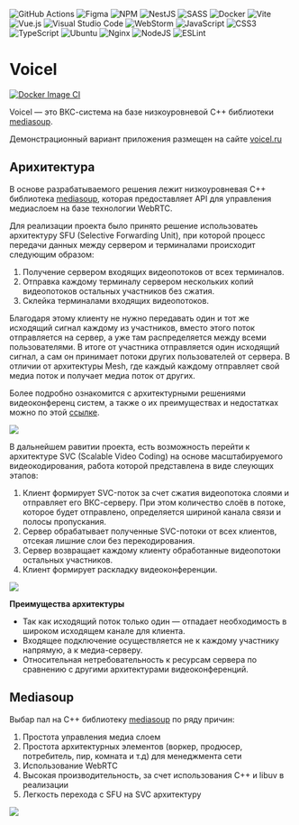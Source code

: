 ![GitHub Actions](https://img.shields.io/badge/github%20actions-%232671E5.svg?style=for-the-badge&logo=githubactions&logoColor=white)
![Figma](https://img.shields.io/badge/figma-%23F24E1E.svg?style=for-the-badge&logo=figma&logoColor=white)
![NPM](https://img.shields.io/badge/NPM-%23000000.svg?style=for-the-badge&logo=npm&logoColor=white)
![NestJS](https://img.shields.io/badge/nestjs-%23E0234E.svg?style=for-the-badge&logo=nestjs&logoColor=white)
![SASS](https://img.shields.io/badge/SASS-hotpink.svg?style=for-the-badge&logo=SASS&logoColor=white)
![Docker](https://img.shields.io/badge/docker-%230db7ed.svg?style=for-the-badge&logo=docker&logoColor=white)
![Vite](https://img.shields.io/badge/vite-%23646CFF.svg?style=for-the-badge&logo=vite&logoColor=white)
![Vue.js](https://img.shields.io/badge/vuejs-%2335495e.svg?style=for-the-badge&logo=vuedotjs&logoColor=%234FC08D)
![Visual Studio Code](https://img.shields.io/badge/Visual%20Studio%20Code-0078d7.svg?style=for-the-badge&logo=visual-studio-code&logoColor=white)
![WebStorm](https://img.shields.io/badge/webstorm-143?style=for-the-badge&logo=webstorm&logoColor=white&color=black)
![JavaScript](https://img.shields.io/badge/javascript-%23323330.svg?style=for-the-badge&logo=javascript&logoColor=%23F7DF1E)
![CSS3](https://img.shields.io/badge/css3-%231572B6.svg?style=for-the-badge&logo=css3&logoColor=white)
![TypeScript](https://img.shields.io/badge/typescript-%23007ACC.svg?style=for-the-badge&logo=typescript&logoColor=white)
![Ubuntu](https://img.shields.io/badge/Ubuntu-E95420?style=for-the-badge&logo=ubuntu&logoColor=white)
![Nginx](https://img.shields.io/badge/nginx-%23009639.svg?style=for-the-badge&logo=nginx&logoColor=white)
![NodeJS](https://img.shields.io/badge/node.js-6DA55F?style=for-the-badge&logo=node.js&logoColor=white)
![ESLint](https://img.shields.io/badge/ESLint-4B3263?style=for-the-badge&logo=eslint&logoColor=white)

# Voicel
[![Docker Image CI](https://github.com/fokin-team/voicel/actions/workflows/deployment.yml/badge.svg)](https://github.com/fokin-team/voicel/actions/workflows/deployment.yml)

Voicel — это ВКС-система на базе низкоуровневой С++ библиотеки [mediasoup](https://github.com/versatica/mediasoup/).

Демонстрационный вариант приложения размещен на сайте [voicel.ru](https://voicel.ru)

## Арихитектура

В основе разрабатываемого решения лежит низкоуровневая С++ библиотека [mediasoup](https://github.com/versatica/mediasoup/), которая предоставляет API для управления медиаслоем на базе технологии WebRTC.

Для реализации проекта было принято решение использоватеь архитектуру SFU (Selective Forwarding Unit), при которой процесс передачи данных между сервером и терминалами происходит следующим образом:

1. Получение сервером входящих видеопотоков от всех терминалов.
2. Отправка каждому терминалу сервером нескольких копий видеопотоков остальных участников без сжатия.
3. Склейка терминалами входящих видеопотоков.

Благодаря этому клиенту не нужно передавать один и тот же исходящий сигнал каждому из участников, вместо этого поток отправляется на сервер, а уже там распределяется между всеми пользователями. В итоге от участника отправляется один исходящий сигнал, а сам он принимает потоки других пользователей от сервера. В отличии от архитектуры Mesh, где каждый каждому отправляет свой медиа поток и получает медиа поток от других.

Более подробно ознакомится с архитектурными решениями видеоконференц систем, а также о их преимуществах и недостатках можно по этой [ссылке](https://www.youtube.com/watch?v=d2N0d6CKrbk).

![](https://trueconf.ru/blog/wp-content/uploads/2019/08/sfu_2.jpg)

В дальнейшем равитии проекта, есть возможность перейти к архитектуре SVC (Scalable Video Coding) на основе масштабируемого видеокодирования, работа которой представлена в виде слеующих этапов:

1. Клиент формирует SVC-поток за счет сжатия видеопотока слоями и отправляет его ВКС-серверу. При этом количество слоёв в потоке, которое будет отправлено, определяется шириной канала связи и полосы пропускания.
2. Сервер обрабатывает полученные SVC-потоки от всех клиентов, отсекая лишние слои без перекодирования.
3. Сервер возвращает каждому клиенту обработанные видеопотоки остальных участников.
4. Клиент формирует раскладку видеоконференции.

![](https://trueconf.ru/blog/wp-content/uploads/2019/08/svc_2.jpg)

**Преимущества архитектуры**

- Так как исходящий поток только один — отпадает необходимость в широком исходящем канале для клиента.
- Входящее подключение осуществляется не к каждому участнику напрямую, а к медиа-серверу.
- Относительная нетребовательность к ресурсам сервера по сравнению с другими архитектурами видеоконференций.

## Mediasoup

Выбар пал на C++ библиотеку [mediasoup](https://github.com/versatica/mediasoup/) по ряду причин:

1. Простота управления медиа слоем
2. Простота архитектурных элементов (воркер, продюсер, потребитель, пир, комната и т.д) для менеджмента сети 
3. Использование WebRTC
4. Высокая производительность, за счет использования C++ и libuv в реализации
5. Легкость перехода с SFU на SVC архитектуру

![](https://russianblogs.com/images/487/8b95376063b4d7889991b250a23fad9f.png)

